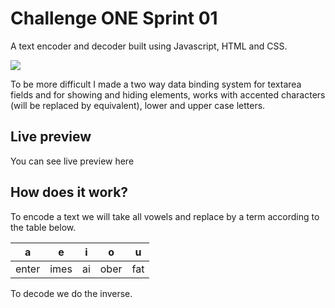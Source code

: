 # Challenge ONE Sprint 01

A text encoder and decoder built using Javascript, HTML and CSS.

![](C:\Users\salaa\Downloads\codificador.png)

To be more difficult I made a two way data binding system for textarea fields and for showing and hiding elements, works with accented characters (will be replaced by equivalent), lower and upper case letters.

## Live preview

You can see live preview here 

## How does it work?

To encode a text we will take all vowels and replace by a term according to the table below.

| a | e | i | o | u |
|--|--|----|----|--
| enter | imes | ai | ober | fat

To decode we do the inverse.
